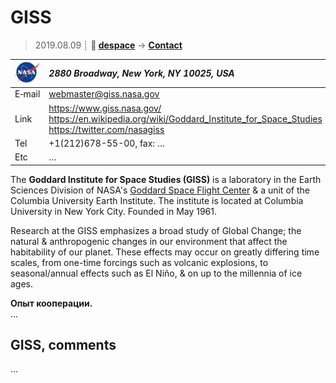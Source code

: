 # GISS
> 2019.08.09 ┊ **🚀 [despace](index.md)** → **[Contact](contact.md)**

|[![](f/contact/n/nasa_logo1_thumb.jpg)](f/contact/n/nasa_logo1.png)|*2880 Broadway, New York, NY 10025, USA*|
|:--|:--|
|E‑mail| <webmaster@giss.nasa.gov> |
|Link| <https://www.giss.nasa.gov/><br> <https://en.wikipedia.org/wiki/Goddard_Institute_for_Space_Studies><br> <https://twitter.com/nasagiss>  |
|Tel| +1(212)678-55-00, fax: … |
|Etc| … |

The **Goddard Institute for Space Studies (GISS)** is a laboratory in the Earth Sciences Division of NASA's [Goddard Space Flight Center](03_gsfc.md) & a unit of the Columbia University Earth Institute. The institute is located at Columbia University in New York City. Founded in May 1961.

Research at the GISS emphasizes a broad study of Global Change; the natural & anthropogenic changes in our environment that affect the habitability of our planet. These effects may occur on greatly differing time scales, from one-time forcings such as volcanic explosions, to seasonal/annual effects such as El Niño, & on up to the millennia of ice ages.

**Опыт кооперации.**  
…


<p style="page-break-after:always"> </p>

## GISS, comments

…

